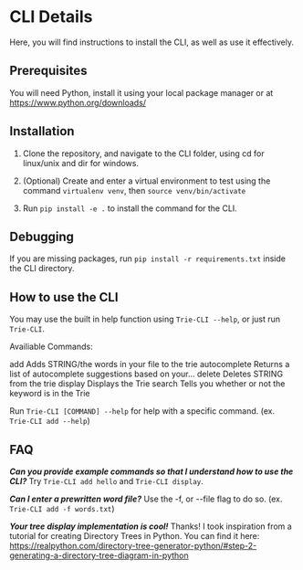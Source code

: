 # CLI Details

Here, you will find instructions to install the CLI, as well as use it effectively.

## Prerequisites

You will need Python, install it using your local package manager or at https://www.python.org/downloads/

## Installation

1. Clone the repository, and navigate to the CLI folder, using cd for linux/unix and dir for windows.

2. (Optional) Create and enter a virtual environment to test using the command `virtualenv venv`, then `source venv/bin/activate`

3. Run `pip install -e .` to install the command for the CLI.

## Debugging

If you are missing packages, run `pip install -r requirements.txt` inside the CLI directory.

## How to use the CLI

You may use the built in help function using `Trie-CLI --help`, or just run `Trie-CLI`.

Availiable Commands:

add           Adds STRING/the words in your file to the trie
autocomplete  Returns a list of autocomplete suggestions based on your...
delete        Deletes STRING from the trie
display       Displays the Trie
search        Tells you whether or not the keyword is in the Trie

Run `Trie-CLI [COMMAND] --help` for help with a specific command. (ex. `Trie-CLI add --help`)

## FAQ

***Can you provide example commands so that I understand how to use the CLI?***
Try `Trie-CLI add hello` and `Trie-CLI display`.

***Can I enter a prewritten word file?***
Use the -f, or --file flag to do so. (ex. `Trie-CLI add -f words.txt`)

***Your tree display implementation is cool!***
Thanks! I took inspiration from a tutorial for creating Directory Trees in Python. You can find it here: https://realpython.com/directory-tree-generator-python/#step-2-generating-a-directory-tree-diagram-in-python
